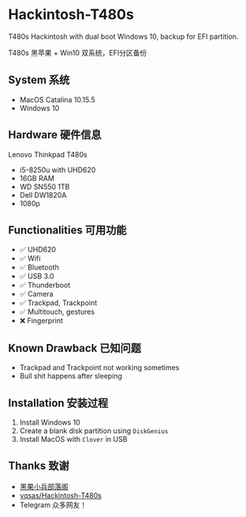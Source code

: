 # Hackintosh-T480s
T480s Hackintosh with dual boot Windows 10, backup for EFI partition.

T480s 黑苹果 + Win10 双系统，EFI分区备份

## System 系统
- MacOS Catalina 10.15.5
- Windows 10

## Hardware 硬件信息
Lenovo Thinkpad T480s
- i5-8250u with UHD620
- 16GB RAM
- WD SN550 1TB
- Dell DW1820A
- 1080p
  
## Functionalities 可用功能
  - ✅ UHD620
  - ✅ Wifi
  - ✅ Bluetooth
  - ✅ USB 3.0
  - ✅ Thunderboot
  - ✅ Camera
  - ✅ Trackpad, Trackpoint
  - ✅ Multitouch, gestures
  - ❌ Fingerprint

## Known Drawback 已知问题
- Trackpad and Trackpoint not working sometimes
- Bull shit happens after sleeping

## Installation 安装过程
1. Install Windows 10
2. Create a blank disk partition using `DiskGenius`
3. Install MacOS with `Clover` in USB

## Thanks 致谢
- [黑果小兵部落阁](https://github.com/xzhih/one-key-hidpi/blob/master/README-zh.md)
- [yqsas/Hackintosh-T480s](https://github.com/yqsas/Hackintosh-T480s)
- Telegram 众多网友！